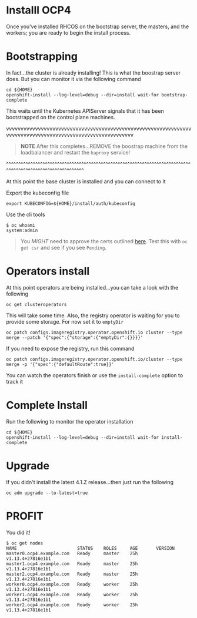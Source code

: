 # Installl OCP4

Once you've installed RHCOS on the bootstrap server, the masters, and the workers; you are ready to begin the install process.

# Bootstrapping

In fact...the cluster is already installing! This is what the boostrap server does. But you can monitor it via the following command

```
cd ${HOME}
openshift-install --log-level=debug --dir=install wait-for bootstrap-complete
```

This waits until the Kubernetes APIServer signals that it has been bootstrapped on the control plane machines.

vvvvvvvvvvvvvvvvvvvvvvvvvvvvvvvvvvvvvvvvvvvvvvvvvvvvvvvvvvvvvvvvvvvvvvvvvvvvvvvvvvvvvvvvvvvvvvvvvvvvvvvvvvvv

> **NOTE** After this completes...REMOVE the boostrap machine from the loadbalancer and restart the `haproxy` service!

^^^^^^^^^^^^^^^^^^^^^^^^^^^^^^^^^^^^^^^^^^^^^^^^^^^^^^^^^^^^^^^^^^^^^^^^^^^^^^^^^^^^^^^^^^^^^^^^^^^^^^^^^^^^

At this point the base cluster is installed and you can connect to it

Export the kubeconfig file
```
export KUBECONFIG=${HOME}/install/auth/kubeconfig
```

Use the cli tools

```
$ oc whoami
system:admin
```

> You *MIGHT* need to approve the certs outlined [here](https://docs.openshift.com/container-platform/4.1/installing/installing_bare_metal/installing-bare-metal.html#installation-approve-csrs_installing-bare-metal). Test this with `oc get csr` and see if you see `Pending`.

# Operators install

At this point operators are being installed...you can take a look with the following

```
oc get clusteroperators
```

This will take some time. Also, the registry operator is waiting for you to provide some storage. For now set it to `emptyDir`

```
oc patch configs.imageregistry.operator.openshift.io cluster --type merge --patch '{"spec":{"storage":{"emptyDir":{}}}}'
```

If you need to expose the registry, run this command

```
oc patch configs.imageregistry.operator.openshift.io/cluster --type merge -p '{"spec":{"defaultRoute":true}}'
```

You can watch the operators finish or use the `install-complete` option to track it

# Complete Install

Run the following to monitor the operator installation

```
cd ${HOME}
openshift-install --log-level=debug --dir=install wait-for install-complete
```

# Upgrade

If you didn't install the latest 4.1.Z release...then just run the following

```
oc adm upgrade --to-latest=true
```

# PROFIT

You did it! 

```
$ oc get nodes
NAME                       STATUS    ROLES     AGE       VERSION
master0.ocp4.example.com   Ready     master    25h       v1.13.4+27816e1b1
master1.ocp4.example.com   Ready     master    25h       v1.13.4+27816e1b1
master2.ocp4.example.com   Ready     master    25h       v1.13.4+27816e1b1
worker0.ocp4.example.com   Ready     worker    25h       v1.13.4+27816e1b1
worker1.ocp4.example.com   Ready     worker    25h       v1.13.4+27816e1b1
worker2.ocp4.example.com   Ready     worker    25h       v1.13.4+27816e1b1
```
